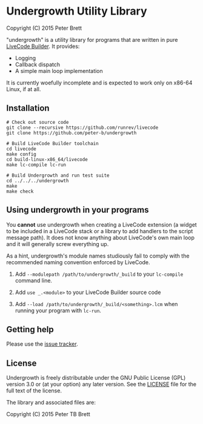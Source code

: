 # Undergrowth Utility Library

Copyright (C) 2015 Peter Brett

"undergrowth" is a utility library for programs that are written in
pure [LiveCode Builder](https://github.com/runrev/livecode).  It
provides:

* Logging
* Callback dispatch
* A simple main loop implementation

It is currently woefully incomplete and is expected to work only on
x86-64 Linux, if at all.

## Installation

````shell
# Check out source code
git clone --recursive https://github.com/runrev/livecode
git clone https://github.com/peter-b/undergrowth

# Build LiveCode Builder toolchain
cd livecode
make config
cd build-linux-x86_64/livecode
make lc-compile lc-run

# Build Undergrowth and run test suite
cd ../../../undergrowth
make
make check
````

## Using undergrowth in your programs

You **cannot** use undergrowth when creating a LiveCode extension (a
widget to be included in a LiveCode stack or a library to add handlers
to the script message path).  It does not know anything about
LiveCode's own main loop and it will generally screw everything up.

As a hint, undergrowth's module names studiously fail to comply with
the recommended naming convention enforced by LiveCode.

1. Add `--modulepath /path/to/undergrowth/_build` to your `lc-compile`
   command line.

2. Add `use _.<module>` to your LiveCode Builder source code

3. Add `--load /path/to/undergrowth/_build/<something>.lcm` when
   running your program with `lc-run`.

## Getting help

Please use the [issue tracker](https://github.com/peter-b/undergrowth).

## License

Undergrowth is freely distributable under the GNU Public License (GPL)
version 3.0 or (at your option) any later version.  See the
[LICENSE](LICENSE) file for the full text of the license.

The library and associated files are:

  Copyright (C) 2015 Peter TB Brett
